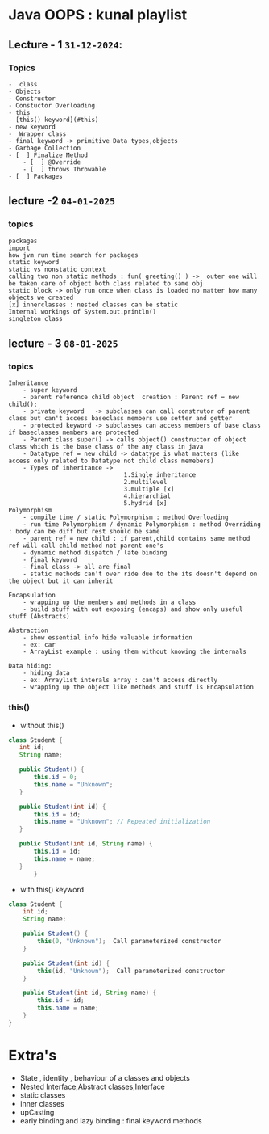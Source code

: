 
# Java OOPS : kunal playlist
 
## Lecture - 1 ```31-12-2024```: 
 ### Topics
    -  class
    - Objects
    - Constructor
    - Constuctor Overloading
    - this
    - [this() keyword](#this)
    - new keyword
    -  Wrapper class
    - final keyword -> primitive Data types,objects
    - Garbage Collection 
    - [  ] Finalize Method 
        - [  ] @Override 
        - [  ] throws Throwable 
    - [  ] Packages 


## lecture -2 ```04-01-2025```
 ### topics
    packages
    import
    how jvm run time search for packages
    static keyword
    static vs nonstatic context
    calling two non static methods : fun( greeting() ) ->  outer one will be taken care of object both class related to same obj
    static block -> only run once when class is loaded no matter how many objects we created
    [x] innerclasses : nested classes can be static 
    Internal workings of System.out.println()
    singleton class 

## lecture - 3 `08-01-2025`
 ### topics
    Inheritance
        - super keyword
        - parent reference child object  creation : Parent ref = new child(); 
        - private keyword   -> subclasses can call construtor of parent class but can't access baseclass members use setter and getter 
        - protected keyword -> subclasses can access members of base class if baseclasses members are protected
        - Parent class super() -> calls object() constructor of object class which is the base class of the any class in java
        - Datatype ref = new child -> datatype is what matters (like access only related to Datatype not child class memebers)
        - Types of inheritance ->  
                                    1.Single inheritance
                                    2.multilevel
                                    3.multiple [x]
                                    4.hierarchial
                                    5.hydrid [x]
    Polymorphism
        - compile time / static Polymorphism : method Overloading
        - run time Polymorphism / dynamic Polymorphism : method Overriding : body can be diff but rest should be same        
        - parent ref = new child : if parent,child contains same method ref will call child method not parent one's
        - dynamic method dispatch / late binding
        - final keyword
        - final class -> all are final
        - static methods can't over ride due to the its doesn't depend on the object but it can inherit

    Encapsulation
        - wrapping up the members and methods in a class
        - build stuff with out exposing (encaps) and show only useful stuff (Abstracts)
    
    Abstraction
        - show essential info hide valuable information
        - ex: car
        - ArrayList example : using them without knowing the internals
    
    Data hiding:
        - hiding data 
        - ex: Arraylist interals array : can't access directly
        - wrapping up the object like methods and stuff is Encapsulation


### this()
- without this()
 ```java
class Student {
    int id;
    String name;

    public Student() {
        this.id = 0;
        this.name = "Unknown";
    }

    public Student(int id) {
        this.id = id;
        this.name = "Unknown"; // Repeated initialization
    }

    public Student(int id, String name) {
        this.id = id;
        this.name = name;
    }
        }
```
-  with this() keyword
```java
class Student {
    int id;
    String name;

    public Student() {
        this(0, "Unknown");  Call parameterized constructor
    }

    public Student(int id) {
        this(id, "Unknown");  Call parameterized constructor
    }

    public Student(int id, String name) {
        this.id = id;
        this.name = name;
    }
}
```


# Extra's
- State , identity , behaviour of a classes and objects
- Nested Interface,Abstract classes,Interface
- static classes
- inner classes
- upCasting
- early binding and lazy binding : final keyword methods